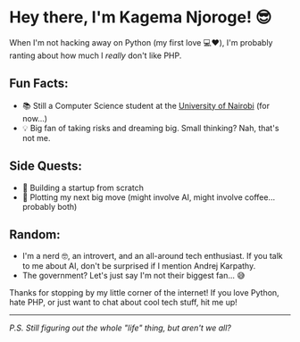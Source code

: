 # Hey there, I'm Kagema Njoroge! 😎
When I'm not hacking away on Python (my first love 💻❤️), I'm probably ranting about how much I *really* don't like PHP. 

## Fun Facts:
- 📚 Still a Computer Science student at the [University of Nairobi](https://computerscience.uonbi.ac.ke) (for now...)
- 💡 Big fan of taking risks and dreaming big. Small thinking? Nah, that's not me.

## Side Quests:
- 🎯 Building a startup from scratch
- 🎩 Plotting my next big move (might involve AI, might involve coffee... probably both)

## Random:
- I'm a nerd 🤓, an introvert, and an all-around tech enthusiast. If you talk to me about AI, don't be surprised if I mention Andrej Karpathy.
- The government? Let's just say I'm not their biggest fan... 😅

Thanks for stopping by my little corner of the internet! If you love Python, hate PHP, or just want to chat about cool tech stuff, hit me up! 

---

*P.S. Still figuring out the whole "life" thing, but aren't we all?*
